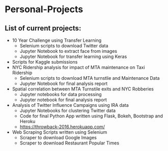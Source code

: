 # Personal-Projects

## List of current projects:

* 10 Year Challenge using Transfer Learning
  * Selenium scripts to download Twitter data
  * Jupyter Notebook to extract face from images
  * Jupyter Notebook for transfer learning using Keras
* Scripts for Kaggle submissions
* NYC Ridership analysis for impact of MTA maintenance on Taxi Ridership
  * Selenium scripts to download MTA turnstlie and Maintenance Data
  * Jupyter Notebook for final analysis report
* Spatial correlation between MTA Turnstile exits and NYC Robberies
  * Jupyter notebooks for data processing
  * Jupyter notebook for final analysis report
* Analysis of Twitter Influence Campaigns using IRA data
  * Jupyter Notebooks for clustering Twitter data
  * Code for final Python App written using Flask, Bokeh, Bootstrap and Heroku
  * https://throwback-2016.herokuapp.com/
* Web Scraping Scripts written using Selenium
  * Scraper to download Google Images
  * Scraper to download Restaurant Popular Times
